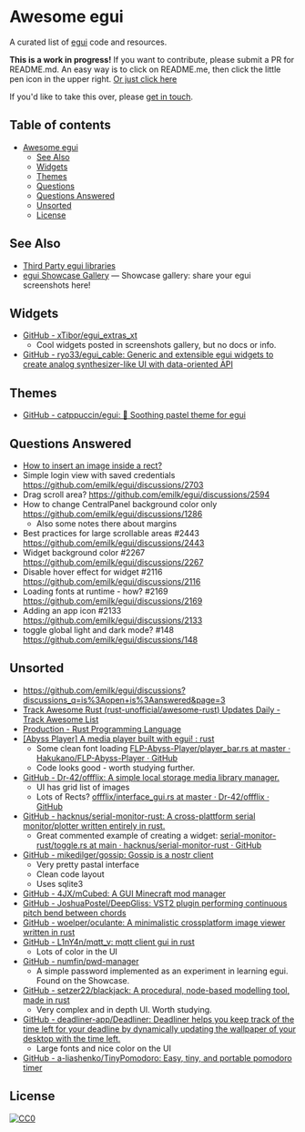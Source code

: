 # Awesome egui

A curated list of [egui](https://github.com/emilk/egui) code and resources.

**This is a work in progress!** If you want to contribute, please submit a PR for README.md. An easy way is to click on README.me, then click the little pen icon in the upper right. [Or just click here](https://github.com/vonnieda/awesome-egui/edit/main/README.md)

If you'd like to take this over, please [get in touch](https://github.com/vonnieda/awesome-egui/issues).

## Table of contents
- [Awesome egui](#awesome-egui)
  - [See Also](#see-also)
  - [Widgets](#widgets)
  - [Themes](#themes)
  - [Questions](#questions)
  - [Questions Answered](#questions-answered)
  - [Unsorted](#unsorted)
  - [License](#license)

## See Also
- [Third Party egui libraries](https://github.com/emilk/egui/issues/1942)
- [egui Showcase Gallery](https://github.com/emilk/egui/issues/996) — Showcase gallery: share your egui screenshots here!

## Widgets
- [GitHub - xTibor/egui_extras_xt](https://github.com/xTibor/egui_extras_xt)
    - Cool widgets posted in screenshots gallery, but no docs or info.
- [GitHub - ryo33/egui_cable: Generic and extensible egui widgets to create analog synthesizer-like UI with data-oriented API](https://github.com/ryo33/egui_cable)

## Themes
- [GitHub - catppuccin/egui: 📁 Soothing pastel theme for egui](https://github.com/catppuccin/egui)

## Questions Answered
- [How to insert an image inside a rect?](https://github.com/emilk/egui/discussions/2705)
- Simple login view with saved credentials https://github.com/emilk/egui/discussions/2703
- Drag scroll area? https://github.com/emilk/egui/discussions/2594
- How to change CentralPanel background color only https://github.com/emilk/egui/discussions/1286
  - Also some notes there about margins
- Best practices for large scrollable areas #2443  https://github.com/emilk/egui/discussions/2443
- Widget background color #2267 https://github.com/emilk/egui/discussions/2267
- Disable hover effect for widget #2116  https://github.com/emilk/egui/discussions/2116
- Loading fonts at runtime - how? #2169 https://github.com/emilk/egui/discussions/2169
- Adding an app icon #2133  https://github.com/emilk/egui/discussions/2133
-  toggle global light and dark mode? #148  https://github.com/emilk/egui/discussions/148

## Unsorted
- https://github.com/emilk/egui/discussions?discussions_q=is%3Aopen+is%3Aanswered&page=3
-  [Track Awesome Rust (rust-unofficial/awesome-rust) Updates Daily - Track Awesome List](https://www.trackawesomelist.com/rust-unofficial/awesome-rust/)
-  [Production - Rust Programming Language](https://www.rust-lang.org/production)
- [[Abyss Player] A media player built with egui! : rust](https://www.reddit.com/r/rust/comments/11scvpp/abyss_player_a_media_player_built_with_egui/)
    - Some clean font loading [FLP-Abyss-Player/player_bar.rs at master · Hakukano/FLP-Abyss-Player · GitHub](https://github.com/Hakukano/FLP-Abyss-Player/blob/master/src/widget/player_bar.rs)
    - Code looks good - worth studying further.
- [GitHub - Dr-42/offflix: A simple local storage media library manager.](https://github.com/Dr-42/offflix)
    - UI  has grid list of images
    - Lots of Rects? [offflix/interface_gui.rs at master · Dr-42/offflix · GitHub](https://github.com/Dr-42/offflix/blob/master/src/interface_gui.rs#L61)
- [GitHub - hacknus/serial-monitor-rust: A cross-plattform serial monitor/plotter written entirely in rust.](https://github.com/hacknus/serial-monitor-rust)
    - Great commented example of creating a widget: [serial-monitor-rust/toggle.rs at main · hacknus/serial-monitor-rust · GitHub](https://github.com/hacknus/serial-monitor-rust/blob/main/src/toggle.rs)
- [GitHub - mikedilger/gossip: Gossip is a nostr client](https://github.com/mikedilger/gossip)
    - Very pretty pastal interface
    - Clean code layout
    - Uses sqlite3
- [GitHub - 4JX/mCubed: A GUI Minecraft mod manager](https://github.com/4JX/mCubed)
- [GitHub - JoshuaPostel/DeepGliss: VST2 plugin performing continuous pitch bend between chords](https://github.com/JoshuaPostel/DeepGliss)
- [GitHub - woelper/oculante: A minimalistic crossplatform image viewer written in rust](https://github.com/woelper/oculante)
- [GitHub - L1nY4n/mqtt_v: mqtt client gui in rust](https://github.com/L1nY4n/mqtt_v)
    - Lots of color in the UI
- [GitHub - numfin/pwd-manager](https://github.com/numfin/pwd-manager)
    - A simple password implemented as an experiment in learning egui. Found on the Showcase.
- [GitHub - setzer22/blackjack: A procedural, node-based modelling tool, made in rust](https://github.com/setzer22/blackjack)
    - Very complex and in depth UI. Worth studying.
- [GitHub - deadliner-app/Deadliner: Deadliner helps you keep track of the time left for your deadline by dynamically updating the wallpaper of your desktop with the time left.](https://github.com/deadliner-app/Deadliner)
    - Large fonts and nice color on the UI
- [GitHub - a-liashenko/TinyPomodoro: Easy, tiny, and portable pomodoro timer](https://github.com/a-liashenko/TinyPomodoro)

## License

[![CC0](https://licensebuttons.net/p/zero/1.0/88x31.png)](https://creativecommons.org/publicdomain/zero/1.0/)
